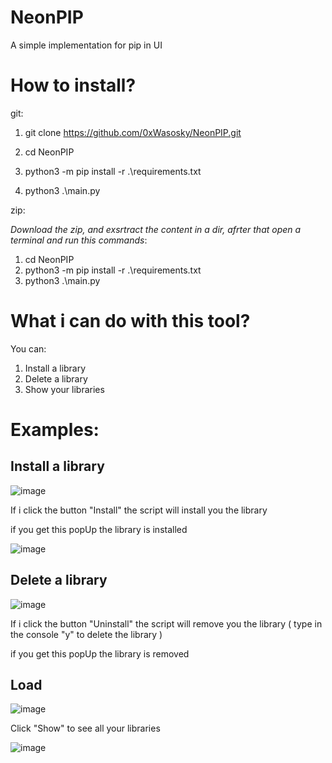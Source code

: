 # NeonPIP
A simple implementation for pip in UI


# How to install?

git: 

  1. git clone https://github.com/0xWasosky/NeonPIP.git
  2. cd NeonPIP

  3. python3 -m pip install -r .\requirements.txt
  4. python3 .\main.py

zip:

  *Download the zip, and exsrtract the content in a dir, afrter that open a terminal and run this commands*:
  
  1. cd NeonPIP
  2. python3 -m pip install -r .\requirements.txt
  3. python3 .\main.py


# What i can do with this tool?

You can:

1) Install a library
2) Delete a library
3) Show your libraries


# Examples:


 ## **Install a library**

![image](https://user-images.githubusercontent.com/110636486/218764720-823b85c0-a606-478b-a3e5-5eafed4fbfaa.png)

If i click the button "Install" the script will install you the library

if you get this popUp the library is installed

![image](https://user-images.githubusercontent.com/110636486/218765340-2df0513d-c86d-4eab-ac34-5bb180fb8947.png)

## **Delete a library**

![image](https://user-images.githubusercontent.com/110636486/218764720-823b85c0-a606-478b-a3e5-5eafed4fbfaa.png)

If i click the button "Uninstall" the script will remove you the library ( type in the console "y" to delete the library )

if you get this popUp the library is removed

## **Load** 

![image](https://user-images.githubusercontent.com/110636486/218766358-d45a9b82-e228-46d4-9f2e-9467d3bfbefe.png)

Click "Show" to see all your libraries

![image](https://user-images.githubusercontent.com/110636486/218766771-c2f69ea3-e05a-4c94-a458-460697432c88.png)
